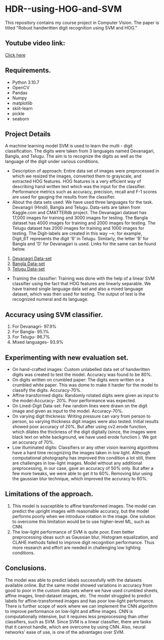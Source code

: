 # HDR--using-HOG-and-SVM
This repository contains my course project in Computer Vision. The paper is titled "Robust handwritten digit recognition using SVM and HOG."

## Youtube video link:
[Click here](https://www.youtube.com/watch?v=7tFfr2H45mk)
## Requirements.
- Python 3.10.7
- OpenCV
- Pandas
- Numpy
- matplotlib
- skiit-learn
- pickle 
- seaborn
## Project Details
A machine learning model SVM is used to learn the multi - digit classification. The digits were taken from 3 languages named Devanagari, Bangla, and Telugu. The aim is to recognize the digits as well as the language of the digit under various conditions.
- Description of approach: Entire data set of images were preprocessed in which we resized the images, converted them to grayscale, and extracted HOG features. HOG features is a very efficient way of describing hand written text which was the input for the classifier. Performance metrics such as accuracy, precision, recall and F-1 scores are used for gauging the results from the classifier.
- About the data sets used: We have used three languages for the task. Devanagri (Hindi), Bangla and Telugu. Data-sets are taken from Kaggle.com and CMATTERdb project.
The Devanagari dataset has 17,000 images for training and 3000 images for testing. The Bangla dataset has 4000 images for training and 2000 images for testing. The Telugu dataset has 2000 images for training and 1000 images for testing.
The Digit-labels are created in this way -->; for example, Digit_6T represents the digit '6' in Telugu. Similarly, the letter 'B' for Bangla and 'D' for Devanagari is used. Links for the same can be found below.
 1. [Devanagri Data-set](https://www.kaggle.com/datasets/anurags397/hindi-mnist-data)
 2. [Bangla Data-set](https://code.google.com/archive/p/cmaterdb/)
 3. [Telugu Data-set](https://www.kaggle.com/datasets/anurags397/hindi-mnist-data)
- Training the classifier: Training was done with the help of a linear SVM classifier using the fact that HOG features are linearly separable. We have trained single language data set and also a mixed language dataset, which was then used for testing. The output of test is the recognized numeral and its language.
## Accuracy using SVM classifier.
1. For Devanagri- 97.9%
2. For Bangla- 95.1%
3. For Telugu- 96.7%
4. Mixed languages- 93.9%
## Experimenting with new evaluation set.
- On hand-crafted images: Custom unlabelled data set of handwritten digits was created to test the model. Accuracy was found to be 80%.
- On digits written on crumbled paper: The digits were written on a crumbled white paper. This was dome to make it harder for the model to classify the digits.       Accuracy-70%.
- Affine transformed digits: Randomly rotated digits were given as input to the model-Accuracy- 20%. Poor performance was expected.
- On Lined-Digit Data-set: Few random lines were drawn on the digit image and given as input to the model. Accuracy-70%.
- On varying digit thickness: Writing pressure can vary from person to person, so varying thickness digit images were also tested. Initial results showed poor         accuracy of 20%. But after using cv2.erode function, which dilates the thickness of the digit digitally (since, the images were black text on white background, we have used erode function ). We got an accuracy of 70%.
- Low illuminated digits: Classifiers or any other vision learning algorithms have a hard time recognizing the images taken in low light. Although computational         photography has improved this condition a lot still, there are challenges in low-light images. Model without any additional preprocessing, in our case, gave an accuracy of 50%   only. But after a few more tweaks, we were able to get it to 60%. Removing blur using the gaussian blur technique, which improved the accuracy to 60%.
## Limitations of the approach.
1. This model is susceptible to affine transformed images. The model can predict the upright images with reasonable accuracy, but the model performs poorly when we introduce rotation in the image. One solution to overcome this limitation would be to use higher-level ML, such as CNN.
2. The low-light performance of SVM is quite poor. Even better preprocessing ideas such as Gaussian blur, Histogram equalization, and CLAHE methods failed to improve digit recognition performance. Thus more research and effort are needed in challenging low lighting conditions.
## Conclusions.
The model was able to predict labels successfully with the datasets available online. But the same model showed variations in accuracy from good to poor in the custom data sets where we have used crumbled sheets, affine images, lined-dataset images, etc. The model struggled to predict labels for affine-transformed images and has poor low-light performance. There is further scope of work where we can implement the CNN algorithm to improve performance on low-light and affine images. CNN is computationally intensive, but it requires less preprocessing than other classifiers, such as SVM. Since SVM is a linear classifier, there are tasks that it cannot handle, which are overcome by using CNN. Also, neural networks' ease of use, is one of the advantages over SVM.
